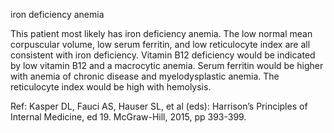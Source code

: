 iron deficiency anemia

This patient most likely has iron deficiency anemia. The low normal mean corpuscular volume, low serum ferritin, and low reticulocyte index are all consistent with iron deficiency. Vitamin B12 deficiency would be indicated by low vitamin B12 and a macrocytic anemia. Serum ferritin would be higher with anemia of chronic disease and myelodysplastic anemia. The reticulocyte index would be high with hemolysis.

Ref: Kasper DL, Fauci AS, Hauser SL, et al (eds): Harrison’s Principles of Internal Medicine, ed 19. McGraw-Hill, 2015, pp 393-399.